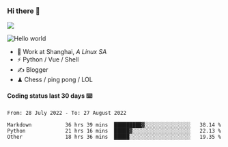 ### Hi there 👋
![](https://komarev.com/ghpvc/?username=Xuhandsome)


<img src="https://github-readme-stats.vercel.app/api?username=XuHandsome&show_icons=true&theme=merko" alt="Hello world">

<br/>

- 🍻  Work at Shanghai, _A Linux SA_
- ⚡  Python / Vue / Shell
- ✍️  Blogger
- ♟  Chess / ping pong / LOL

#### Coding status last 30 days ⌨️

<!--START_SECTION:waka-->

```text
From: 28 July 2022 - To: 27 August 2022

Markdown           36 hrs 39 mins  █████████▓░░░░░░░░░░░░░░░   38.14 %
Python             21 hrs 16 mins  █████▓░░░░░░░░░░░░░░░░░░░   22.13 %
Other              18 hrs 36 mins  █████░░░░░░░░░░░░░░░░░░░░   19.35 %
```

<!--END_SECTION:waka-->
